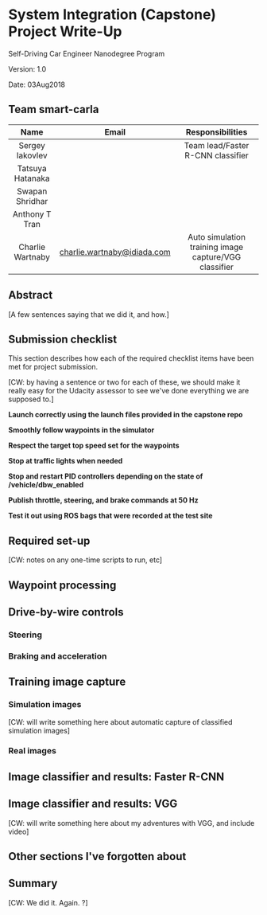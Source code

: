 # System Integration (Capstone) Project Write-Up

Self-Driving Car Engineer Nanodegree Program

Version: 1.0

Date: 03Aug2018

## Team smart-carla

|      Name  |          Email |    Responsibilities |
|:------------:|:------------:|:-----------:|
| Sergey Iakovlev |    |  Team lead/Faster R-CNN classifier 
| Tatsuya Hatanaka |                              |                                                      |
| Swapan Shridhar  |                              |                                                      |
| Anthony T Tran   |                              |                                                      |
| Charlie Wartnaby | charlie.wartnaby@idiada.com | Auto simulation training image capture/VGG classifier |


## Abstract

[A few sentences saying that we did it, and how.]

## Submission checklist

This section describes how each of the required checklist items have been met
for project submission.

[CW: by having a sentence or two for each of these, we should make it really
easy for the Udacity assessor to see we've done everything we are supposed to.]

**Launch correctly using the launch files provided in the capstone repo**

**Smoothly follow waypoints in the simulator**

**Respect the target top speed set for the waypoints**

**Stop at traffic lights when needed**

**Stop and restart PID controllers depending on the state of /vehicle/dbw_enabled**

**Publish throttle, steering, and brake commands at 50 Hz**

**Test it out using ROS bags that were recorded at the test site**


## Required set-up

[CW: notes on any one-time scripts to run, etc]

## Waypoint processing

## Drive-by-wire controls

### Steering

### Braking and acceleration

## Training image capture

### Simulation images

[CW: will write something here about automatic capture of classified simulation images]

### Real images

## Image classifier and results: Faster R-CNN

## Image classifier and results: VGG

[CW: will write something here about my adventures with VGG, and include video]

## Other sections I've forgotten about

## Summary

[CW: We did it. Again. ?]